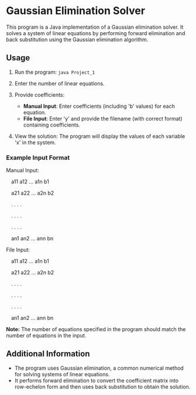 # Gaussian Elimination Solver

This program is a Java implementation of a Gaussian elimination solver. It solves a system of linear equations by performing forward elimination and back substitution using the Gaussian elimination algorithm.

## Usage

1. Run the program: `java Project_1`

2. Enter the number of linear equations.

3. Provide coefficients:
   - **Manual Input**: Enter coefficients (including 'b' values) for each equation.
   - **File Input**: Enter 'y' and provide the filename (with correct format) containing coefficients.

4. View the solution: The program will display the values of each variable 'x' in the system.

### Example Input Format

Manual Input:

&emsp;a11 a12 ... a1n b1

&emsp;a21 a22 ... a2n b2

&emsp;. . . .

&emsp;. . . .

&emsp;. . . .

&emsp;an1 an2 ... ann bn
<br>

File Input:

&emsp;a11 a12 ... a1n b1

&emsp;a21 a22 ... a2n b2

&emsp;. . . .

&emsp;. . . .

&emsp;. . . .

&emsp;an1 an2 ... ann bn
<br>


**Note:** The number of equations specified in the program should match the number of equations in the input.

## Additional Information

- The program uses Gaussian elimination, a common numerical method for solving systems of linear equations.
- It performs forward elimination to convert the coefficient matrix into row-echelon form and then uses back substitution to obtain the solution.

